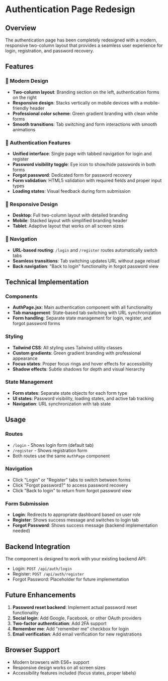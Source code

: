 # Authentication Page Redesign

## Overview
The authentication page has been completely redesigned with a modern, responsive two-column layout that provides a seamless user experience for login, registration, and password recovery.

## Features

### 🎨 Modern Design
- **Two-column layout**: Branding section on the left, authentication forms on the right
- **Responsive design**: Stacks vertically on mobile devices with a mobile-friendly header
- **Professional color scheme**: Green gradient branding with clean white forms
- **Smooth transitions**: Tab switching and form interactions with smooth animations

### 🔐 Authentication Features
- **Unified interface**: Single page with tabbed navigation for login and register
- **Password visibility toggle**: Eye icon to show/hide passwords in both forms
- **Forgot password**: Dedicated form for password recovery
- **Form validation**: HTML5 validation with required fields and proper input types
- **Loading states**: Visual feedback during form submission

### 📱 Responsive Design
- **Desktop**: Full two-column layout with detailed branding
- **Mobile**: Stacked layout with simplified branding header
- **Tablet**: Adaptive layout that works on all screen sizes

### 🔄 Navigation
- **URL-based routing**: `/login` and `/register` routes automatically switch tabs
- **Seamless transitions**: Tab switching updates URL without page reload
- **Back navigation**: "Back to login" functionality in forgot password view

## Technical Implementation

### Components
- **AuthPage.jsx**: Main authentication component with all functionality
- **Tab management**: State-based tab switching with URL synchronization
- **Form handling**: Separate state management for login, register, and forgot password forms

### Styling
- **Tailwind CSS**: All styling uses Tailwind utility classes
- **Custom gradients**: Green gradient branding with professional appearance
- **Focus states**: Proper focus rings and hover effects for accessibility
- **Shadow effects**: Subtle shadows for depth and visual hierarchy

### State Management
- **Form states**: Separate state objects for each form type
- **UI states**: Password visibility, loading states, and active tab tracking
- **Navigation**: URL synchronization with tab state

## Usage

### Routes
- `/login` - Shows login form (default tab)
- `/register` - Shows registration form
- Both routes use the same `AuthPage` component

### Navigation
- Click "Login" or "Register" tabs to switch between forms
- Click "Forgot password?" to access password recovery
- Click "Back to login" to return from forgot password view

### Form Submission
- **Login**: Redirects to appropriate dashboard based on user role
- **Register**: Shows success message and switches to login tab
- **Forgot Password**: Shows success message (backend implementation needed)

## Backend Integration

The component is designed to work with your existing backend API:
- Login: `POST /api/auth/login`
- Register: `POST /api/auth/register`
- Forgot Password: Placeholder for future implementation

## Future Enhancements

1. **Password reset backend**: Implement actual password reset functionality
2. **Social login**: Add Google, Facebook, or other OAuth providers
3. **Two-factor authentication**: Add 2FA support
4. **Remember me**: Add "remember me" checkbox for login
5. **Email verification**: Add email verification for new registrations

## Browser Support

- Modern browsers with ES6+ support
- Responsive design works on all screen sizes
- Accessibility features included (focus states, proper labels) 